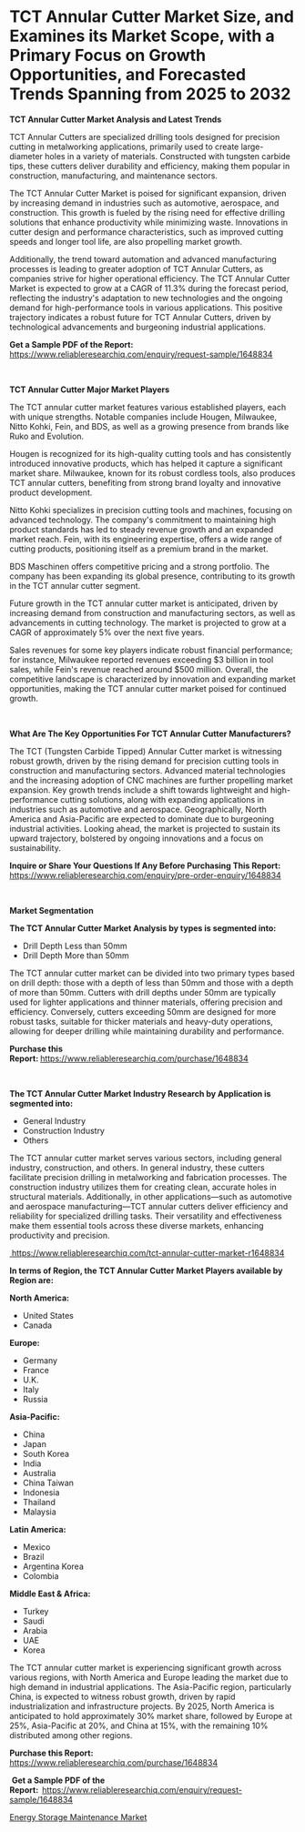 <p><h1>TCT Annular Cutter Market Size, and Examines its Market Scope, with a Primary Focus on Growth Opportunities, and Forecasted Trends Spanning from 2025 to 2032</h1></p><p><strong>TCT Annular Cutter Market Analysis and Latest Trends</strong></p>
<p><p>TCT Annular Cutters are specialized drilling tools designed for precision cutting in metalworking applications, primarily used to create large-diameter holes in a variety of materials. Constructed with tungsten carbide tips, these cutters deliver durability and efficiency, making them popular in construction, manufacturing, and maintenance sectors.</p><p>The TCT Annular Cutter Market is poised for significant expansion, driven by increasing demand in industries such as automotive, aerospace, and construction. This growth is fueled by the rising need for effective drilling solutions that enhance productivity while minimizing waste. Innovations in cutter design and performance characteristics, such as improved cutting speeds and longer tool life, are also propelling market growth.</p><p>Additionally, the trend toward automation and advanced manufacturing processes is leading to greater adoption of TCT Annular Cutters, as companies strive for higher operational efficiency. The TCT Annular Cutter Market is expected to grow at a CAGR of 11.3% during the forecast period, reflecting the industry's adaptation to new technologies and the ongoing demand for high-performance tools in various applications. This positive trajectory indicates a robust future for TCT Annular Cutters, driven by technological advancements and burgeoning industrial applications.</p></p>
<p><strong>Get a Sample PDF of the Report:&nbsp;</strong> <a href="https://www.reliableresearchiq.com/enquiry/request-sample/1648834?utm_campaign=1877&utm_medium=2&utm_source=Github&utm_content=ia&utm_term=18022025&utm_id=tct-annular-cutter">https://www.reliableresearchiq.com/enquiry/request-sample/1648834</a></p>
<p>&nbsp;</p>
<p><strong>TCT Annular Cutter Major Market Players</strong></p>
<p><p>The TCT annular cutter market features various established players, each with unique strengths. Notable companies include Hougen, Milwaukee, Nitto Kohki, Fein, and BDS, as well as a growing presence from brands like Ruko and Evolution.</p><p>Hougen is recognized for its high-quality cutting tools and has consistently introduced innovative products, which has helped it capture a significant market share. Milwaukee, known for its robust cordless tools, also produces TCT annular cutters, benefiting from strong brand loyalty and innovative product development.</p><p>Nitto Kohki specializes in precision cutting tools and machines, focusing on advanced technology. The company's commitment to maintaining high product standards has led to steady revenue growth and an expanded market reach. Fein, with its engineering expertise, offers a wide range of cutting products, positioning itself as a premium brand in the market.</p><p>BDS Maschinen offers competitive pricing and a strong portfolio. The company has been expanding its global presence, contributing to its growth in the TCT annular cutter segment.</p><p>Future growth in the TCT annular cutter market is anticipated, driven by increasing demand from construction and manufacturing sectors, as well as advancements in cutting technology. The market is projected to grow at a CAGR of approximately 5% over the next five years.</p><p>Sales revenues for some key players indicate robust financial performance; for instance, Milwaukee reported revenues exceeding $3 billion in tool sales, while Fein's revenue reached around $500 million. Overall, the competitive landscape is characterized by innovation and expanding market opportunities, making the TCT annular cutter market poised for continued growth.</p></p>
<p>&nbsp;</p>
<p><strong>What Are The Key Opportunities For TCT Annular Cutter Manufacturers?</strong></p>
<p><p>The TCT (Tungsten Carbide Tipped) Annular Cutter market is witnessing robust growth, driven by the rising demand for precision cutting tools in construction and manufacturing sectors. Advanced material technologies and the increasing adoption of CNC machines are further propelling market expansion. Key growth trends include a shift towards lightweight and high-performance cutting solutions, along with expanding applications in industries such as automotive and aerospace. Geographically, North America and Asia-Pacific are expected to dominate due to burgeoning industrial activities. Looking ahead, the market is projected to sustain its upward trajectory, bolstered by ongoing innovations and a focus on sustainability.</p></p>
<p><strong>Inquire or Share Your Questions If Any Before Purchasing This Report:</strong> <a href="https://www.reliableresearchiq.com/enquiry/pre-order-enquiry/1648834?utm_campaign=1877&utm_medium=2&utm_source=Github&utm_content=ia&utm_term=18022025&utm_id=tct-annular-cutter">https://www.reliableresearchiq.com/enquiry/pre-order-enquiry/1648834</a></p>
<p>&nbsp;</p>
<p><strong>Market Segmentation</strong></p>
<p><strong>The TCT Annular Cutter Market Analysis by types is segmented into:</strong></p>
<p><ul><li>Drill Depth Less than 50mm</li><li>Drill Depth More than 50mm</li></ul></p>
<p><p>The TCT annular cutter market can be divided into two primary types based on drill depth: those with a depth of less than 50mm and those with a depth of more than 50mm. Cutters with drill depths under 50mm are typically used for lighter applications and thinner materials, offering precision and efficiency. Conversely, cutters exceeding 50mm are designed for more robust tasks, suitable for thicker materials and heavy-duty operations, allowing for deeper drilling while maintaining durability and performance.</p></p>
<p><strong>Purchase this Report:&nbsp;</strong><a href="https://www.reliableresearchiq.com/purchase/1648834?utm_campaign=1877&utm_medium=2&utm_source=Github&utm_content=ia&utm_term=18022025&utm_id=tct-annular-cutter">https://www.reliableresearchiq.com/purchase/1648834</a></p>
<p>&nbsp;</p>
<p><strong>The TCT Annular Cutter Market Industry Research by Application is segmented into:</strong></p>
<p><ul><li>General Industry</li><li>Construction Industry</li><li>Others</li></ul></p>
<p><p>The TCT annular cutter market serves various sectors, including general industry, construction, and others. In general industry, these cutters facilitate precision drilling in metalworking and fabrication processes. The construction industry utilizes them for creating clean, accurate holes in structural materials. Additionally, in other applications—such as automotive and aerospace manufacturing—TCT annular cutters deliver efficiency and reliability for specialized drilling tasks. Their versatility and effectiveness make them essential tools across these diverse markets, enhancing productivity and precision.</p></p>
<p><a href="https://www.reliableresearchiq.com/tct-annular-cutter-market-r1648834?utm_campaign=1877&utm_medium=2&utm_source=Github&utm_content=ia&utm_term=18022025&utm_id=tct-annular-cutter">&nbsp;https://www.reliableresearchiq.com/tct-annular-cutter-market-r1648834</a></p>
<p><strong>In terms of Region, the TCT Annular Cutter Market Players available by Region are:</strong></p>
<p>
    <p> <strong> North America: </strong>
        <ul>
            <li>United States</li>
            <li>Canada</li>
        </ul>
        </p> 
    <p> <strong> Europe: </strong>
        <ul>
            <li>Germany</li>
            <li>France</li>
            <li>U.K.</li>
            <li>Italy</li>
            <li>Russia</li>
        </ul>
        </p> 
    <p> <strong> Asia-Pacific: </strong>
        <ul>
            <li>China</li>
            <li>Japan</li>
            <li>South Korea</li>
            <li>India</li>
            <li>Australia</li>
            <li>China Taiwan</li>
            <li>Indonesia</li>
            <li>Thailand</li>
            <li>Malaysia</li>
        </ul>
        </p> 
    <p> <strong> Latin America: </strong>
        <ul>
            <li>Mexico</li>
            <li>Brazil</li>
            <li>Argentina Korea</li>
            <li>Colombia</li>
        </ul>
        </p> 
    <p> <strong> Middle East & Africa: </strong>
        <ul>
            <li>Turkey</li>
            <li>Saudi</li>
            <li>Arabia</li>
            <li>UAE</li>
            <li>Korea</li>
        </ul>
    </p>
    </p>
<p><p>The TCT annular cutter market is experiencing significant growth across various regions, with North America and Europe leading the market due to high demand in industrial applications. The Asia-Pacific region, particularly China, is expected to witness robust growth, driven by rapid industrialization and infrastructure projects. By 2025, North America is anticipated to hold approximately 30% market share, followed by Europe at 25%, Asia-Pacific at 20%, and China at 15%, with the remaining 10% distributed among other regions.</p></p>
<p><strong>Purchase this Report: </strong><a href="https://www.reliableresearchiq.com/purchase/1648834?utm_campaign=1877&utm_medium=2&utm_source=Github&utm_content=ia&utm_term=18022025&utm_id=tct-annular-cutter">https://www.reliableresearchiq.com/purchase/1648834</a></p>
<p>&nbsp;<strong>Get a Sample PDF of the Report:&nbsp;&nbsp;</strong><a href="https://www.reliableresearchiq.com/enquiry/request-sample/1648834?utm_campaign=1877&utm_medium=2&utm_source=Github&utm_content=ia&utm_term=18022025&utm_id=tct-annular-cutter">https://www.reliableresearchiq.com/enquiry/request-sample/1648834</a></p>
<p><strong></strong></p>
<p><p><a href="https://github.com/bokerraaenc7/Market-Research-Report-List-1/blob/main/energy-storage-maintenance-market.md?utm_campaign=1877&utm_medium=2&utm_source=Github&utm_content=ia&utm_term=18022025&utm_id=tct-annular-cutter">Energy Storage Maintenance Market</a></p></p>